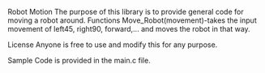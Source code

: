 Robot Motion
The purpose of this library is to provide general code for moving a robot around.
Functions
Move_Robot(movement)-takes the input movement of left45, right90, forward,... and moves the robot in that way.

License
Anyone is free to use and modify this for any purpose.

Sample Code is provided in the main.c file.
